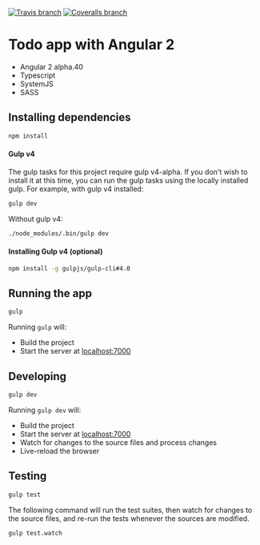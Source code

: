 [![Travis branch](https://img.shields.io/travis/r-park/todo-angular2/master.svg?style=flat-square)](https://travis-ci.org/r-park/todo-angular2)
[![Coveralls branch](https://img.shields.io/coveralls/r-park/todo-angular2/master.svg?style=flat-square)](https://coveralls.io/github/r-park/todo-angular2?branch=master)


# Todo app with Angular 2
- Angular 2 alpha.40
- Typescript
- SystemJS
- SASS

## Installing dependencies
```bash
npm install
```

#### Gulp v4
The gulp tasks for this project require gulp v4-alpha. If you don't wish to install it at this time, you can run the gulp tasks using the locally installed gulp. For example, with gulp v4 installed:
```bash
gulp dev
```
Without gulp v4:
```bash
./node_modules/.bin/gulp dev
```

#### Installing Gulp v4 (optional)
```bash
npm install -g gulpjs/gulp-cli#4.0
```

## Running the app
```bash
gulp
```
Running `gulp` will:
- Build the project
- Start the server at <a href="http://localhost:7000" target="_blank">localhost:7000</a>

## Developing
```bash
gulp dev
```
Running `gulp dev` will:
- Build the project
- Start the server at <a href="http://localhost:7000" target="_blank">localhost:7000</a>
- Watch for changes to the source files and process changes
- Live-reload the browser

## Testing
```bash
gulp test
```
The following command will run the test suites, then watch for changes to the source files, and re-run the tests whenever the sources are modified.
```bash
gulp test.watch
```
